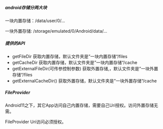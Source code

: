 ##### android存储分两大块

一块内置存储：/data/user/0/...

一块外置存储: /storage/emulated/0/Android/data/...



##### 提供的API

- getFileDir   获取内置存储，默认文件夹是”一块内置存储“/files
- getCacheDir  获取内置存储，默认文件夹是”一块内置存储“/cache
- getExternalFileDir(可传参控制参数) 获取外置存储,，默认文件夹是”一块外置存储“/files
- getExternalCacheDir() 获取外置存储，默认文件夹是”一块外置存储“/cache



##### FileProvider

Android11之下，其它App访问自己内置存储，需要自己Uri授权。访问外置存储无需。

FileProvider Uri访问必须授权。